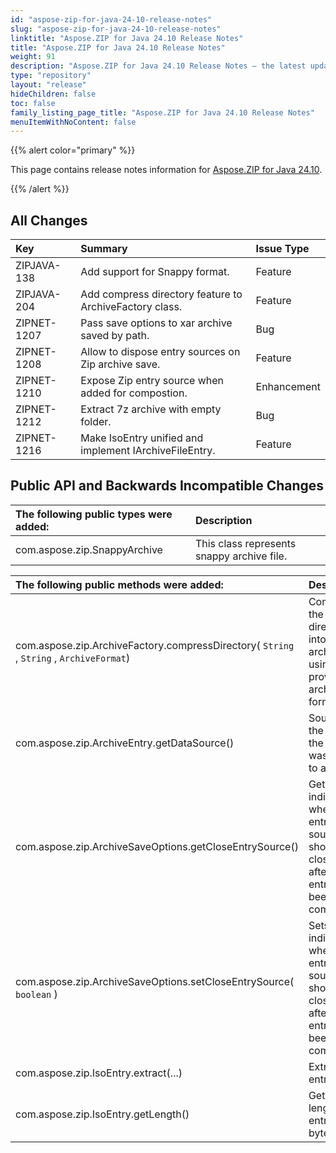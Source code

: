 ```yaml
---
id: "aspose-zip-for-java-24-10-release-notes"
slug: "aspose-zip-for-java-24-10-release-notes"
linktitle: "Aspose.ZIP for Java 24.10 Release Notes"
title: "Aspose.ZIP for Java 24.10 Release Notes"
weight: 91
description: "Aspose.ZIP for Java 24.10 Release Notes – the latest updates and fixes."
type: "repository"
layout: "release"
hideChildren: false
toc: false
family_listing_page_title: "Aspose.ZIP for Java 24.10 Release Notes"
menuItemWithNoContent: false
---
```


{{% alert color="primary" %}} 

This page contains release notes information for [Aspose.ZIP for Java 24.10](https://releases.aspose.com/zip/java/24-10/).

{{% /alert %}} 
## **All Changes**

|**Key**|**Summary**|**Issue Type**|
| :- | :- | :- |
| ZIPJAVA-138 | Add support for Snappy format. | Feature |
| ZIPJAVA-204 | Add compress directory feature to ArchiveFactory class. | Feature |
| ZIPNET-1207 | Pass save options to xar archive saved by path. | Bug |
| ZIPNET-1208 | Allow to dispose entry sources on Zip archive save. | Feature |
| ZIPNET-1210 | Expose Zip entry source when added for compostion. | Enhancement |
| ZIPNET-1212 | Extract 7z archive with empty folder. | Bug |
| ZIPNET-1216 | Make IsoEntry unified and implement IArchiveFileEntry. | Feature |

## **Public API and Backwards Incompatible Changes**
|**The following public types were added:**|**Description**|
| :- | :- |
| com.aspose.zip.SnappyArchive | This class represents snappy archive file. |

|**The following public methods were added:**|**Description**|
| :- | :- |
| com.aspose.zip.ArchiveFactory.compressDirectory( `String` , `String` , `ArchiveFormat`) | Compresses the specified directory into an archive file using the provided archive format. |
| com.aspose.zip.ArchiveEntry.getDataSource() | Source for the entry if the entry was added to archive. |
| com.aspose.zip.ArchiveSaveOptions.getCloseEntrySource() | Gets a value indicating whether entries' sources should be closed right after an entry has been compressed. |
| com.aspose.zip.ArchiveSaveOptions.setCloseEntrySource( `boolean` ) | Sets a value indicating whether entries' sources should be closed right after an entry has been compressed. |
| com.aspose.zip.IsoEntry.extract(...) | Extracts the entry. |
| com.aspose.zip.IsoEntry.getLength() | Gets the length of the entry in bytes. |
